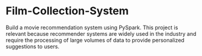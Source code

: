 # Film-Collection-System
Build a movie recommendation system using PySpark. This project is relevant because recommender systems are widely used in the industry and require the processing of large volumes of data to provide personalized suggestions to users.
